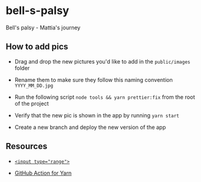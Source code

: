 # bell-s-palsy

Bell's palsy - Mattia's journey

## How to add pics

- Drag and drop the new pictures you'd like to add in the `public/images` folder

- Rename them to make sure they follow this naming convention `YYYY_MM_DD.jpg`

- Run the following script `node tools && yarn prettier:fix` from the root of the project

- Verify that the new pic is shown in the app by running `yarn start`

- Create a new branch and deploy the new version of the app

## Resources

- [`<input type="range">`](https://developer.mozilla.org/en-US/docs/Web/HTML/Element/input/range)

- [GitHub Action for Yarn](https://github.com/marketplace/actions/github-action-for-yarn)
